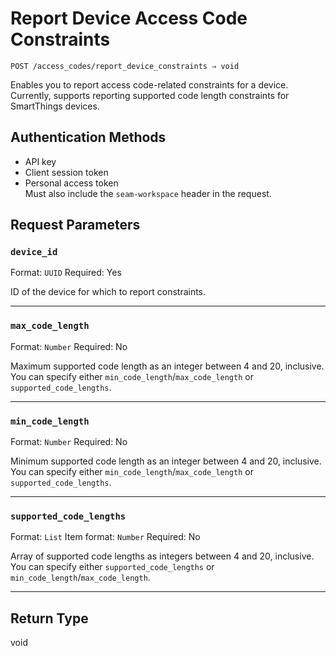 # Report Device Access Code Constraints

```
POST /access_codes/report_device_constraints ⇒ void
```

Enables you to report access code-related constraints for a device. Currently, supports reporting supported code length constraints for SmartThings devices.

## Authentication Methods

- API key
- Client session token
- Personal access token
  <br>Must also include the `seam-workspace` header in the request.

## Request Parameters

### `device_id`

Format: `UUID`
Required: Yes

ID of the device for which to report constraints.

***

### `max_code_length`

Format: `Number`
Required: No

Maximum supported code length as an integer between 4 and 20, inclusive. You can specify either `min_code_length`/`max_code_length` or `supported_code_lengths`.

***

### `min_code_length`

Format: `Number`
Required: No

Minimum supported code length as an integer between 4 and 20, inclusive. You can specify either `min_code_length`/`max_code_length` or `supported_code_lengths`.

***

### `supported_code_lengths`

Format: `List`
Item format: `Number`
Required: No

Array of supported code lengths as integers between 4 and 20, inclusive. You can specify either `supported_code_lengths` or `min_code_length`/`max_code_length`.

***

## Return Type

void
